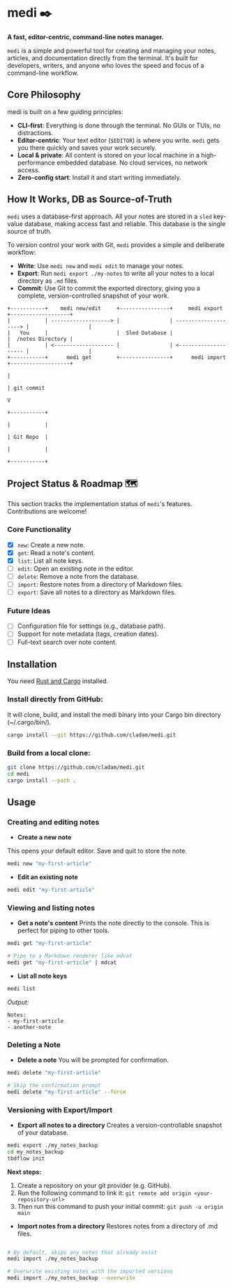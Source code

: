 # medi ✒️

**A fast, editor-centric, command-line notes manager.**

`medi` is a simple and powerful tool for creating and managing your notes, articles, and documentation directly from the terminal. It's built for developers, writers, and anyone who loves the speed and focus of a command-line workflow.

## Core Philosophy

medi is built on a few guiding principles:

- **CLI-first**: Everything is done through the terminal. No GUIs or TUIs, no distractions.
- **Editor-centric**: Your text editor (`$EDITOR`) is where you write. `medi` gets you there quickly and saves your work securely.
- **Local & private**: All content is stored on your local machine in a high-performance embedded database. No cloud services, no network access.
- **Zero-config start**: Install it and start writing immediately.

## How It Works, DB as Source-of-Truth

`medi` uses a database-first approach. All your notes are stored in a `sled` key-value database, making access fast and reliable. This database is the single source of truth.

To version control your work with Git, `medi` provides a simple and deliberate workflow:

- **Write**: Use `medi new` and `medi edit` to manage your notes.
- **Export**: Run `medi export ./my-notes` to write all your notes to a local directory as `.md` files.
- **Commit**: Use Git to commit the exported directory, giving you a complete, version-controlled snapshot of your work.

```
+-----------+    medi new/edit     +----------------+     medi export       +-------------------+
|           | -------------------> |                | --------------------> |                   |
|   You     |                      |  Sled Database |                       |  /notes Directory |
|           | <------------------- |                | <-------------------- |                   |
+-----------+      medi get        +----------------+      medi import      +-------------------+
                                                                                      |
                                                                                      | git commit
                                                                                      V
                                                                                +-----------+
                                                                                |           |
                                                                                | Git Repo  |
                                                                                |           |
                                                                                +-----------+
```

## Project Status & Roadmap 🗺️

This section tracks the implementation status of `medi`'s features. Contributions are welcome!

### Core Functionality

- [x] `new`: Create a new note.
- [x] `get`: Read a note's content.
- [x] `list`: List all note keys.
- [ ] `edit`: Open an existing note in the editor.
- [ ] `delete`: Remove a note from the database.
- [ ] `import`: Restore notes from a directory of Markdown files.
- [ ] `export`: Save all notes to a directory as Markdown files.

### Future Ideas

- [ ] Configuration file for settings (e.g., database path).
- [ ] Support for note metadata (tags, creation dates).
- [ ] Full-text search over note content.

## Installation

You need [Rust and Cargo](https://www.rust-lang.org/tools/install) installed.

### Install directly from GitHub:

It will clone, build, and install the medi binary into your Cargo bin directory (~/.cargo/bin/).

```bash
cargo install --git https://github.com/cladam/medi.git
```

### Build from a local clone:

```bash
git clone https://github.com/cladam/medi.git
cd medi
cargo install --path .
```

## Usage

### Creating and editing notes

- **Create a new note**

This opens your default editor. Save and quit to store the note.

```bash
medi new "my-first-article"
```

- **Edit an existing note**

```bash
medi edit "my-first-article"
```

### Viewing and listing notes

- **Get a note's content**
Prints the note directly to the console. This is perfect for piping to other tools.

```bash
medi get "my-first-article"

# Pipe to a Markdown renderer like mdcat
medi get "my-first-article" | mdcat
```

- **List all note keys**

```bash
medi list
```

_Output:_

```
Notes:
- my-first-article
- another-note
```

### Deleting a Note

- **Delete a note**
You will be prompted for confirmation.

```bash
medi delete "my-first-article"

# Skip the confirmation prompt
medi delete "my-first-article" --force
```

### Versioning with Export/Import

- **Export all notes to a directory**
Creates a version-controllable snapshot of your database.

```bash
medi export ./my_notes_backup
cd my_notes_backup
tbdflow init
```

**Next steps:**
1. Create a repository on your git provider (e.g. GitHub).
2. Run the following command to link it:
   `git remote add origin <your-repository-url>`
3. Then run this command to push your initial commit:
   `git push -u origin main`

- **Import notes from a directory**
Restores notes from a directory of .md files.

```bash

# By default, skips any notes that already exist
medi import ./my_notes_backup

# Overwrite existing notes with the imported versions
medi import ./my_notes_backup --overwrite
```
